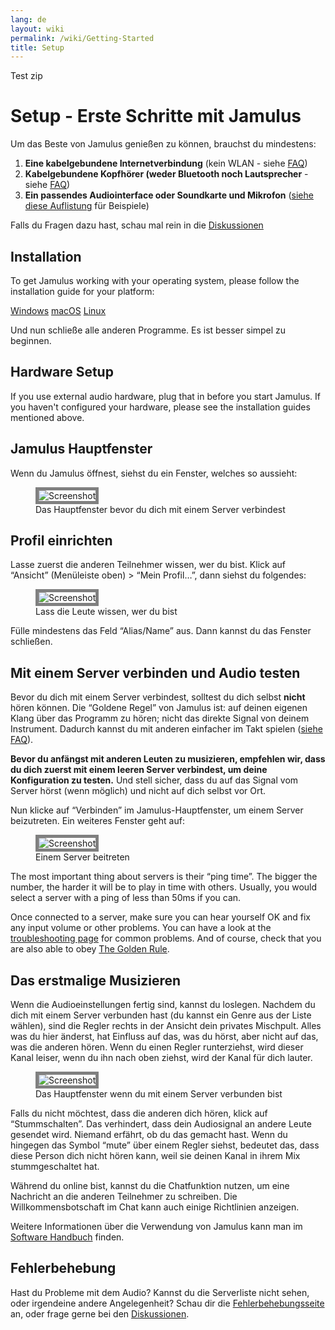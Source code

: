 ```yaml
---
lang: de
layout: wiki
permalink: /wiki/Getting-Started
title: Setup
---
```

Test zip
# Setup - Erste Schritte mit Jamulus

Um das Beste von Jamulus genießen zu können, brauchst du mindestens:

1. **Eine kabelgebundene Internetverbindung** (kein WLAN - siehe [FAQ](/wiki/FAQ#why-shouldnt-i-use-wireless-equipment))
1. **Kabelgebundene Kopfhörer (weder Bluetooth noch Lautsprecher** - siehe [FAQ](/wiki/FAQ#why-shouldnt-i-use-wireless-equipment))
1. **Ein passendes Audiointerface oder Soundkarte und Mikrofon** ([siehe diese Auflistung](/kb/2021/01/05/Jamulus-Sound-Devices.html) für Beispiele)

Falls du Fragen dazu hast, schau mal rein in die [Diskussionen](https://github.com/jamulussoftware/jamulus/discussions)

## Installation

To get Jamulus working with your operating system, please follow the installation guide for your platform:

<div class="fx-row fx-row-start-xs button-container">
    <a href="Installation-for-Windows" class="button fx-col-100-xs">Windows</a>
    <a href="Installation-for-Macintosh" class="button fx-col-100-xs">macOS</a>
    <a href= "Installation-for-Linux" class="button fx-col-100-xs">Linux</a>
</div>

Und nun schließe alle anderen Programme. Es ist besser simpel zu beginnen.

## Hardware Setup

If you use external audio hardware, plug that in before you start Jamulus. If you haven't configured your hardware, please see the installation guides mentioned above.

## Jamulus Hauptfenster

Wenn du Jamulus öffnest, siehst du ein Fenster, welches so aussieht:

<figure>
  <img src="{{site.url}}/assets/img/de-screenshots/main-screen-default.png" loading="lazy" alt="Screenshot" style="border: 5px solid grey;">
  <figcaption>Das Hauptfenster bevor du dich mit einem Server verbindest</figcaption>
</figure>


## Profil einrichten

Lasse zuerst die anderen Teilnehmer wissen, wer du bist. Klick auf “Ansicht” (Menüleiste oben) > “Mein Profil…”, dann siehst du folgendes:

<figure>
  <img src="{{site.url}}/assets/img/de-screenshots/settings-profile.png" loading="lazy" alt="Screenshot" style="border: 5px solid grey;">
  <figcaption>Lass die Leute wissen, wer du bist</figcaption>
</figure>


Fülle mindestens das Feld “Alias/Name” aus. Dann kannst du das Fenster schließen.

## Mit einem Server verbinden und Audio testen

Bevor du dich mit einem Server verbindest, solltest du dich selbst **nicht** hören können. Die “Goldene Regel” von Jamulus ist: auf deinen eigenen Klang über das Programm zu hören; nicht das direkte Signal von deinem Instrument. Dadurch kannst du mit anderen einfacher im Takt spielen ([siehe FAQ](/wiki/FAQ#why-should-i-not-listen-to-my-own-signal)).

**Bevor du anfängst mit anderen Leuten zu musizieren, empfehlen wir, dass du dich zuerst mit einem leeren Server verbindest, um deine Konfiguration zu testen.** Und stell sicher, dass du auf das Signal vom Server hörst (wenn möglich) und nicht auf dich selbst vor Ort.

Nun klicke auf “Verbinden” im Jamulus-Hauptfenster, um einem Server beizutreten. Ein weiteres Fenster geht auf:

<figure>
  <img src="{{site.url}}/assets/img/de-screenshots/connection-setup-window.png" loading="lazy" alt="Screenshot" style="border: 5px solid grey;">
  <figcaption>Einem Server beitreten</figcaption>
</figure>

The most important thing about servers is their “ping time”. The bigger the number, the harder it will be to play in time with others. Usually, you would select a server with a ping of less than 50ms if you can.

Once connected to a server, make sure you can hear yourself OK and fix any input volume or other problems. You can have a look at the [troubleshooting page](/wiki/Client-Troubleshooting) for common problems. And of course, check that you are also able to obey [The Golden Rule](/wiki/Client-Troubleshooting#you-all-sound-ok-but-its-difficult-to-keep-together).

## Das erstmalige Musizieren

Wenn die Audioeinstellungen fertig sind, kannst du loslegen. Nachdem du dich mit einem Server verbunden hast (du kannst ein Genre aus der Liste wählen), sind die Regler rechts in der Ansicht dein privates Mischpult. Alles was du hier änderst, hat Einfluss auf das, was du hörst, aber nicht auf das, was die anderen hören. Wenn du einen Regler runterziehst, wird dieser Kanal leiser, wenn du ihn nach oben ziehst, wird der Kanal für dich lauter.

<figure>
  <img src="{{site.url}}/assets/img/de-screenshots/main-screen-medium.png" loading="lazy" alt="Screenshot" style="border: 5px solid grey;">
  <figcaption>Das Hauptfenster wenn du mit einem Server verbunden bist</figcaption>
</figure>

Falls du nicht möchtest, dass die anderen dich hören, klick auf “Stummschalten”. Das verhindert, dass dein Audiosignal an andere Leute gesendet wird. Niemand erfährt, ob du das gemacht hast. Wenn du hingegen das Symbol “mute” über einem Regler siehst, bedeutet das, dass diese Person dich nicht hören kann, weil sie deinen Kanal in ihrem Mix stummgeschaltet hat.

Während du online bist, kannst du die Chatfunktion nutzen, um eine Nachricht an die anderen Teilnehmer zu schreiben. Die Willkommensbotschaft im Chat kann auch einige Richtlinien anzeigen.

Weitere Informationen über die Verwendung von Jamulus kann man im [Software Handbuch](/wiki/Software-Manual) finden.

## Fehlerbehebung

Hast du Probleme mit dem Audio? Kannst du die Serverliste nicht sehen, oder irgendeine andere Angelegenheit? Schau dir die [Fehlerbehebungsseite](/wiki/Client-Troubleshooting) an, oder frage gerne bei den [Diskussionen](https://github.com/jamulussoftware/jamulus/discussions).

